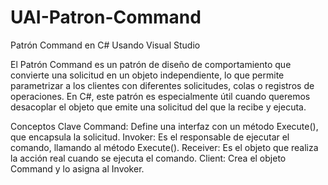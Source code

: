 # UAI-Patron-Command


Patrón Command en C# Usando Visual Studio

El Patrón Command es un patrón de diseño de comportamiento que convierte una solicitud en un objeto independiente, lo que permite parametrizar a los clientes con diferentes solicitudes, colas o registros de operaciones. En C#, este patrón es especialmente útil cuando queremos desacoplar el objeto que emite una solicitud del que la recibe y ejecuta.

Conceptos Clave
Command: Define una interfaz con un método Execute(), que encapsula la solicitud.
Invoker: Es el responsable de ejecutar el comando, llamando al método Execute().
Receiver: Es el objeto que realiza la acción real cuando se ejecuta el comando.
Client: Crea el objeto Command y lo asigna al Invoker.
